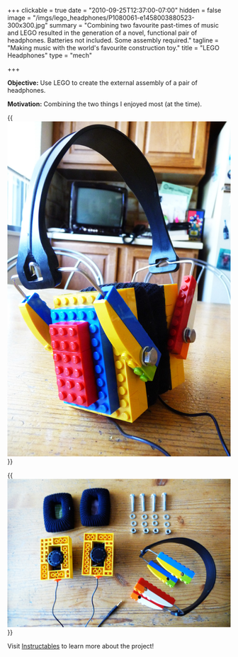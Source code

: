 +++
clickable = true
date = "2010-09-25T12:37:00-07:00"
hidden = false
image = "/imgs/lego_headphones/P1080061-e1458003880523-300x300.jpg"
summary = "Combining two favourite past-times of music and LEGO resulted in the generation of a novel, functional pair of headphones. Batteries not included. Some assembly required."
tagline = "Making music with the world's favourite construction toy."
title = "LEGO Headphones"
type = "mech"

+++

__Objective:__ Use LEGO to create the external assembly of a pair of headphones.

__Motivation:__ Combining the two things I enjoyed most (at the time). 	

{{<img caption="The world's finest LEGO headphones in all its glory."
src="/imgs/lego_headphones/P1080061-e1424407288767.jpg" >}}

{{<img caption="Easily deconstructed, staying true to the LEGO roots."
src="/imgs/lego_headphones/P1080050.jpg">}}

Visit [Instructables](http://www.instructables.com/id/LEGO-Headphones/) to learn more about the project!